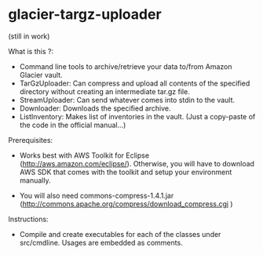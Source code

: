 glacier-targz-uploader
======================

(still in work)

What is this ?:

- Command line tools to archive/retrieve your data to/from Amazon Glacier vault.
- TarGzUploader: Can compress and upload all contents of the specified directory without creating an intermediate tar.gz file.
- StreamUploader: Can send whatever comes into stdin to the vault.
- Downloader: Downloads the specified archive.
- ListInventory: Makes list of inventories in the vault. (Just a copy-paste of the code in the official manual...)

Prerequisites:

- Works best with AWS Toolkit for Eclipse (http://aws.amazon.com/eclipse/). Otherwise, you will have to download AWS SDK that comes with the toolkit and setup your environment manually.

- You will also need commons-compress-1.4.1.jar (http://commons.apache.org/compress/download_compress.cgi )

Instructions:

- Compile and create executables for each of the classes under src/cmdline. Usages are embedded as comments.
